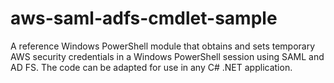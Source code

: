 # aws-saml-adfs-cmdlet-sample
A reference Windows PowerShell module that obtains and sets temporary AWS security credentials in a Windows PowerShell session using SAML and AD FS. The code can be adapted for use in any C# .NET application. 
